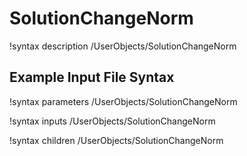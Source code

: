 # SolutionChangeNorm

!syntax description /UserObjects/SolutionChangeNorm

## Example Input File Syntax

!syntax parameters /UserObjects/SolutionChangeNorm

!syntax inputs /UserObjects/SolutionChangeNorm

!syntax children /UserObjects/SolutionChangeNorm
